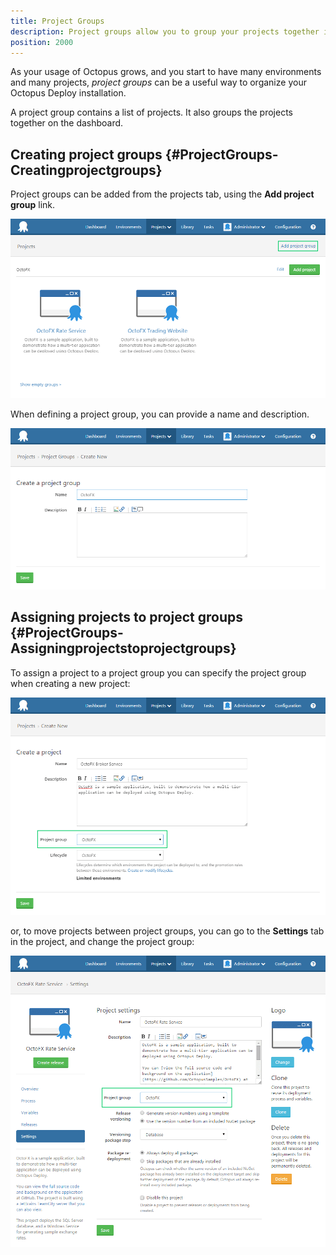 ```yaml
---
title: Project Groups
description: Project groups allow you to group your projects together in a useful way.
position: 2000
---
```


As your usage of Octopus grows, and you start to have many environments and many projects, *project groups* can be a useful way to organize your Octopus Deploy installation.

A project group contains a list of projects. It also groups the projects together on the dashboard.

## Creating project groups {#ProjectGroups-Creatingprojectgroups}

Project groups can be added from the projects tab, using the **Add project group** link.

![](project-groups-3277849.png "width=500")

When defining a project group, you can provide a name and description.

![](project-groups-3277848.png "width=500")

## Assigning projects to project groups {#ProjectGroups-Assigningprojectstoprojectgroups}

To assign a project to a project group you can specify the project group when creating a new project:

![](project-groups-3277847.png "width=500")

or, to move projects between project groups, you can go to the **Settings** tab in the project, and change the project group:

![](project-groups-project-setting.png "width=500")
